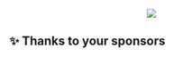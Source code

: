 <p align="center">
<img src="https://s3.splrge.dev/assets/brand/logo_color_banner.png">              
</p> 
<!--
<h1 align="center" style="font-weight: bold;">Title</h1>
<p align="center">Description</p>
-->

## ✨ Thanks to your sponsors 
<!-- sponsors --><!-- sponsors -->
